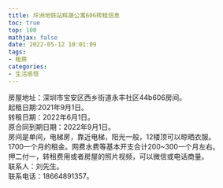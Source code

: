 ```yaml
---
title: 坪洲地铁站辉晟公寓606转租信息
toc: true
top: 100
mathjax: false
date: 2022-05-12 10:01:09
tags:
- 租房
categories:
- 生活感悟
---
```

房屋地址：深圳市宝安区西乡街道永丰社区44b606房间。  
起租日期:2021年9月1日。  
转租日期：2022年6月1日。  
原合同到期日期：2022年9月1日。  
房间是单间，电梯房，靠近电梯，阳光一般，12楼顶可以晾晒衣服。  
1700一个月的租金。网费水费等基本开支合计200~300一个月左右。  
押二付一，转租费用或者房屋的照片视频，可以微信或电话商量。  
联系人：刘先生。  
联系电话：18664891357。  

​
